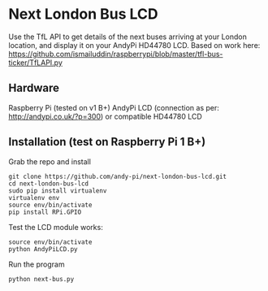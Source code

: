 # Next London Bus LCD
Use the TfL API to get details of the next buses arriving at your London location, and display it on your AndyPi HD44780 LCD. Based on work here: https://github.com/ismailuddin/raspberrypi/blob/master/tfl-bus-ticker/TfLAPI.py

## Hardware
Raspberry Pi (tested on v1 B+)
AndyPi LCD (connection as per: http://andypi.co.uk/?p=300) or compatible HD44780 LCD

## Installation (test on Raspberry Pi 1 B+)
Grab the repo and install
```
git clone https://github.com/andy-pi/next-london-bus-lcd.git
cd next-london-bus-lcd
sudo pip install virtualenv
virtualenv env
source env/bin/activate
pip install RPi.GPIO
```
Test the LCD module works:
```
source env/bin/activate
python AndyPiLCD.py
```
Run the program
```
python next-bus.py
```